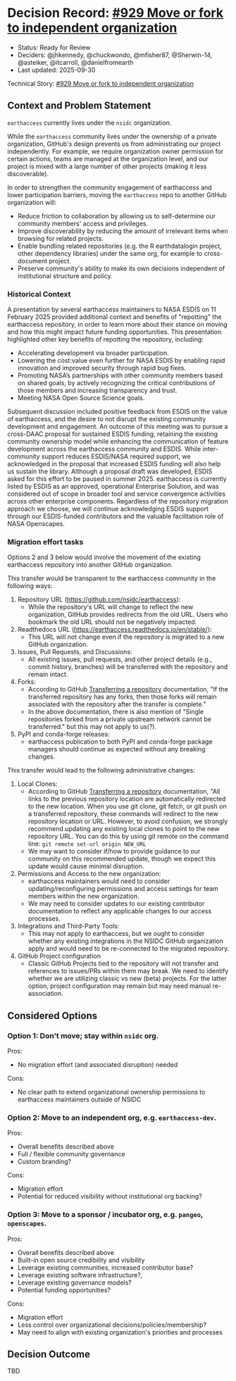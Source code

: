 # Decision Record: [#929 Move or fork to independent organization](https://github.com/nsidc/earthaccess/issues/929)

- Status: Ready for Review  <!-- optional -->
- Deciders: @jhkennedy, @chuckwondo, @mfisher87, @Sherwin-14, @asteiker, @itcarroll, @danielfromearth
- Last updated: 2025-09-30
<!-- - Tags: [space and/or comma separated list of tags] optional -->

Technical Story: [#929 Move or fork to independent organization](https://github.com/nsidc/earthaccess/issues/929)

## Context and Problem Statement

`earthaccess` currently lives under the `nsidc` organization.

While the `earthaccess` community lives under the ownership of a private
organization, GitHub's design prevents us from administrating our project
independently.
For example, we require organization owner permission for certain actions, teams are managed at the organization level, and our project is mixed with a large number of other projects (making it less discoverable).

In order to strengthen the community engagement of earthaccess and lower participation barriers, moving the `earthaccess` repo to another GitHub organization will:

* Reduce friction to collaboration by allowing us to self-determine our
  community members' access and privileges.
* Improve discoverability by reducing the amount of irrelevant items
  when browsing for related projects.
* Enable bundling related repositories (e.g. the R earthdatalogin project, other
  dependency libraries) under the same org, for example to cross-document project.
* Preserve community's ability to make its own decisions independent of
  institutional structure and policy.

### Historical Context

A presentation by several earthaccess maintainers to NASA ESDIS on 11 February 2025 provided additional context and benefits of "repotting" the earthaccess repository, in order to learn more about their stance on moving and how this might impact future funding opportunities. This presentation highlighted other key benefits of repotting the repository, including:

* Accelerating development via broader participation.
* Lowering the cost:value even further for NASA ESDIS by enabling rapid innovation and improved security through rapid bug fixes.
* Promoting NASA’s partnerships with other community members based on shared goals, by actively recognizing the critical contributions of those members and increasing transparency and trust.
* Meeting NASA Open Source Science goals.

Subsequent discussion included positive feedback from ESDIS on the value of earthaccess, and the desire to not disrupt the existing community development and engagement. An outcome of this meeting was to pursue a cross-DAAC proposal for sustained ESDIS funding, retaining the existing community ownership model while enhancing the communication of feature development across the earthaccess community and ESDIS. While inter-community support reduces ESDIS/NASA required support, we acknowledged in the proposal that increased ESDIS funding will also help us sustain the library. Although a proposal draft was developed, ESDIS asked for this effort to be paused in summer 2025. earthaccess is currently listed by ESDIS as an approved, operational Enterprise Solution, and was considered out of scope in broader tool and service convergence activities across other enterprise components. Regardless of the repository migration approach we choose, we will continue acknowledging ESDIS support through our ESDIS-funded contributors and the valuable facilitation role of NASA Openscapes.

### Migration effort tasks

Options 2 and 3 below would involve the movement of the existing earthaccess repository into another GitHub organization.

This transfer would be transparent to the earthaccess community in the following ways:

1. Repository URL (https://github.com/nsidc/earthaccess):
   * While the repository's URL will change to reflect the new organization, GitHub provides redirects from the old URL. Users who bookmark the old URL should not be negatively impacted.
2. Readthedocs URL (https://earthaccess.readthedocs.io/en/stable/):
   * This URL will not change even if the repository is migrated to a new GitHub organization.
3. Issues, Pull Requests, and Discussions:
   * All existing issues, pull requests, and other project details (e.g., commit history, branches) will be transferred with the repository and remain intact.
4. Forks:
   * According to GitHub [Transferring a repository](https://docs.github.com/en/repositories/creating-and-managing-repositories/transferring-a-repository#whats-transferred-with-a-repository) documentation, "If the transferred repository has any forks, then those forks will remain associated with the repository after the transfer is complete."
   * In the above documentation, there is also mention of "Single repositories forked from a private upstream network cannot be transferred." but this may not apply to us(?).
5. PyPI and conda-forge releases:
   * earthaccess publication to both PyPI and conda-forge package managers should continue as expected without any breaking changes.

This transfer would lead to the following administrative changes:

1. Local Clones:
   * According to GitHub [Transferring a repository](https://docs.github.com/en/repositories/creating-and-managing-repositories/transferring-a-repository#whats-transferred-with-a-repository) documentation, "All links to the previous repository location are automatically redirected to the new location. When you use git clone, git fetch, or git push on a transferred repository, these commands will redirect to the new repository location or URL. However, to avoid confusion, we strongly recommend updating any existing local clones to point to the new repository URL. You can do this by using git remote on the command line: `git remote set-url origin NEW_URL`
   * We may want to consider if/how to provide guidance to our community on this recommended update, though we expect this update would cause minimal disruption.
3. Permissions and Access to the new organization:
   * earthaccess maintainers would need to consider updating/reconfiguring permissions and access settings for team members within the new organization.
   * We may need to consider updates to our existing contributor documentation to reflect any applicable changes to our access processes.
3. Integrations and Third-Party Tools:
   * This may not apply to earthaccess, but we ought to consider whether any existing integrations in the NSIDC GitHub organization apply and would need to be re-connected to the migrated repository.
4. GitHub Project configuration
   * Classic GitHub Projects tied to the repository will not transfer and references to issues/PRs within them may break. We need to identify whether we are utilizing classic vs new (beta) projects. For the latter option, project configuration may remain but may need manual re-association.


## Considered Options

### Option 1: Don't move; stay within `nsidc` org.

Pros:
* No migration effort (and associated disruption) needed

Cons:
* No clear path to extend organizational ownership permissions to earthaccess maintainers outside of NSIDC

### Option 2: Move to an independent org, e.g. `earthaccess-dev`.

Pros:
* Overall benefits described above
* Full / flexible community governance
* Custom branding?

Cons:
* Migration effort
* Potential for reduced visibility without institutional org backing?


### Option 3: Move to a sponsor / incubator org, e.g. `pangeo`, `openscapes`.

Pros:
* Overall benefits described above
* Built-in open source credibility and visibility
* Leverage existing communities, increased contributor base?
* Leverage existing software infrastructure?,
* Leverage existing governance models?
* Potential funding opportunities?

Cons:
* Migration effort
* Less control over organizational decisions/policies/membership?
* May need to align with existing organization's priorities and processes



## Decision Outcome

TBD
